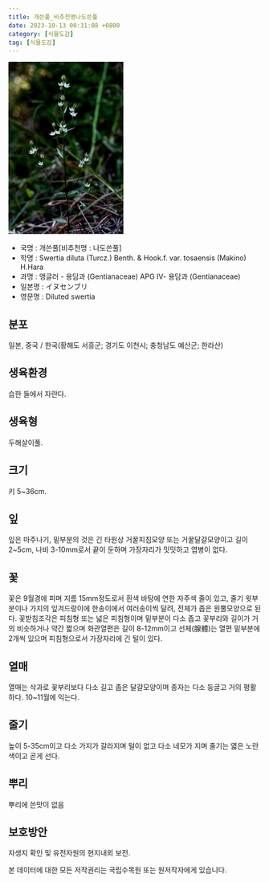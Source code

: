 ```yaml
---
title: 개쓴풀_비추천명나도쓴풀
date: 2023-10-13 00:31:08 +0800
category: [식물도감]
tag: [식물도감]
---
```




![개쓴풀[비추천명 : 나도쓴풀]](/assets/img/fileUpload/plants/basic/Gentianaceae/Swertia/7641/7641_1_th2.jpg)
- 국명 : 개쓴풀[비추천명 : 나도쓴풀]
- 학명 : Swertia diluta (Turcz.) Benth. & Hook.f. var. tosaensis (Makino) H.Hara
- 과명 : 앵글러 - 용담과 (Gentianaceae) APG Ⅳ- 용담과 (Gentianaceae)
- 일본명 : イヌセンブリ
- 영문명 : Diluted swertia


## 분포
일본, 중국 / 한국(황해도 서흥군; 경기도 이천시; 충청남도 예산군; 한라산) 
## 생육환경
습한 들에서 자란다.
## 생육형
두해살이풀.
## 크기
키 5~36cm.
## 잎
잎은 마주나기, 밑부분의 것은 긴 타원상 거꿀피침모양 또는 거꿀달걀모양이고 길이 2~5cm, 나비 3-10mm로서 끝이 둔하며 가장자리가 밋밋하고 엽병이 없다.
## 꽃
꽃은 9월경에 피며 지름 15mm정도로서 흰색 바탕에 연한 자주색 줄이 있고, 줄기 윗부분이나 가지의 잎겨드랑이에 한송이에서 여러송이씩 달려, 전체가 좁은 원뿔모양으로 된다. 꽃받침조각은 피침형 또는 넓은 피침형이며 밑부분이 다소 좁고 꽃부리와 길이가 거의 비슷하거나 약간 짧으며 화관열편은 길이 8-12mm이고 선체(腺體)는 열편 밑부분에 2개씩 있으며 피침형으로서 가장자리에 긴 털이 있다.
## 열매
열매는 삭과로 꽃부리보다 다소 길고 좁은 달걀모양이며 종자는 다소 둥글고 거의 평활하다. 10~11월에 익는다. 
## 줄기
높이 5-35cm이고 다소 가지가 갈라지며 털이 없고 다소 네모가 지며 줄기는 엷은 노란색이고 곧게 선다.
## 뿌리
뿌리에 쓴맛이 없음
## 보호방안
자생지 확인 및 유전자원의 현지내외 보전.






본 데이터에 대한 모든 저작권리는 국립수목원 또는 원저작자에게 있습니다.

